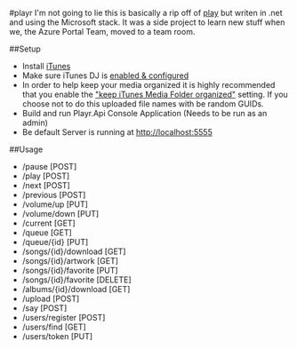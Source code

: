 #playr
I'm not going to lie this is basically a rip off of [play](https://github.com/play) but writen in .net and using the Microsoft stack. It was a side project to learn new stuff when we, the Azure Portal Team, moved to a team room.

##Setup

* Install [iTunes](http://itunes.apple.com)
* Make sure iTunes DJ is [enabled & configured](http://support.apple.com/kb/PH1741?viewlocale=en_US)
* In order to help keep your media organized it is highly recommended that you enable the ["keep iTunes Media Folder organized"](http://km.support.apple.com/library/APPLE/APPLECARE_ALLGEOS/HT1364/HT1364_02----003.png) setting. If you choose not to do this uploaded file names with be random GUIDs.
* Build and run Playr.Api Console Application (Needs to be run as an admin)
* Be default Server is running at [http://localhost:5555](http://localhost:5555)

##Usage
* /pause                [POST]
* /play                 [POST]
* /next                 [POST]
* /previous             [POST]
* /volume/up            [PUT]
* /volume/down          [PUT]
* /current              [GET]
* /queue                [GET]
* /queue/{id}           [PUT]
* /songs/{id}/download  [GET]
* /songs/{id}/artwork   [GET]
* /songs/{id}/favorite  [PUT]
* /songs/{id}/favorite  [DELETE]
* /albums/{id}/download [GET]
* /upload               [POST]
* /say                  [POST]
* /users/register       [POST]
* /users/find           [GET]
* /users/token          [PUT]